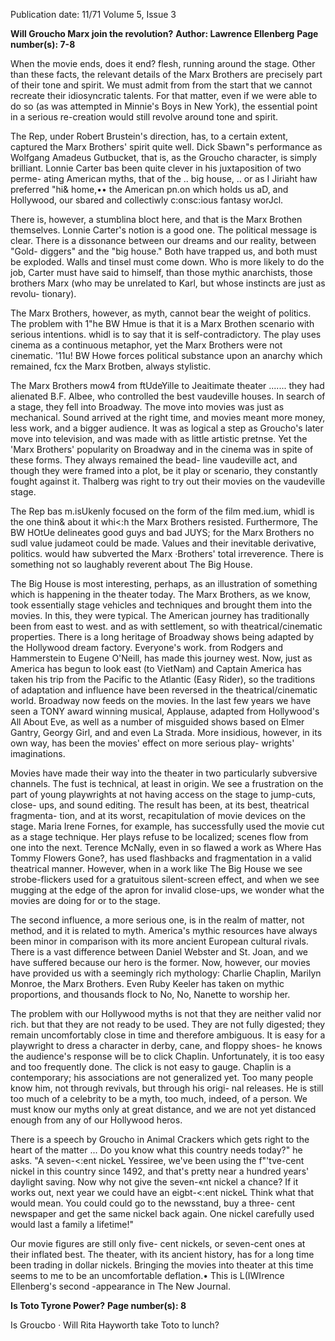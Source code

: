 Publication date: 11/71
Volume 5, Issue 3

**Will Groucho Marx join the revolution?**
**Author: Lawrence Ellenberg**
**Page number(s): 7-8**

When the movie ends, does it end? 
flesh, running around the stage. Other 
than these facts, the relevant details of 
the Marx Brothers are precisely part of 
their tone and spirit. We must admit from 
from the start that we cannot recreate 
their idiosyncratic talents. For that 
matter, even if we were able to do so 
(as was attempted in Minnie's Boys in 
New York), the essential point in a 
serious re-creation would still revolve 
around tone and spirit. 

The Rep, under Robert Brustein's 
direction, has, to a certain extent, 
captured the Marx Brothers' spirit 
quite well. Dick Sbawn"s performance 
as Wolfgang Amadeus Gutbucket, that 
is, as the Groucho character, is simply 
brilliant. Lonnie Carter bas been quite 
clever in his juxtaposition of two perme-
ating American myths, that of the .. big 
house, .. or as I Jiriaht haw preferred 
"hi& home,•• the American pn.on which 
holds us aD, and Hollywood, our sbared 
and collectiwly c:onsc:ious fantasy 
worJcl. 

There is, however, a stumblina bloct 
here, and that is the Marx Brothen 
themselves. Lonnie Carter's notion is 
a good one. The political message is 
clear. There is a dissonance between our 
dreams and our reality, between "Gold-
diggers" and the "big house." Both 
have trapped us, and both must be 
exploded. Walls and tinsel must come 
down. Who is more likely to do the job, 
Carter must have said to himself, than 
those mythic anarchists, those brothers 
Marx (who may be unrelated to Karl, 
but whose instincts are just as revolu-
tionary). 

The Marx Brothers, however, as 
myth, cannot bear the weight of 
politics. The problem with 1"he BW 
Hmue is that it is a Marx Brothen 
scenario with serious intentions. whidl 
is to say that it is self-contradictory. 
The play uses cinema as a continuous 
metaphor, yet the Marx Brothers were 
not cinematic. '11u! BW Howe forces 
political substance upon an anarchy 
which remained, fcx the Marx Brotben, 
always stylistic. 

The Marx Brothers mow4 from 
ftUdeYille to Jeaitimate theater ....... 
they had alienated B.F. Albee, who 
controlled the best vaudeville houses. 
In search of a stage, they fell into 
Broadway. The move into movies was 
just as mechanical. Sound arrived at the 
right time, and movies meant more 
money, less work, and a bigger audience. 
It was as logical a step as Groucho's 
later move into television, and was made 
with as little artistic pretnse. Yet the 
'Marx Brothers' popularity on Broadway 
and in the cinema was in spite of these 
forms. They always remained the bead-
line vaudeville act, and though they 
were framed into a plot, be it play or 
scenario, they constantly fought against 
it. Thalberg was right to try out their 
movies on the vaudeville stage. 

The Rep bas m.isUkenly focused on 
the form of the film med.ium, whidl is 
the one thin& about it whi<:h the Marx 
Brothers resisted. Furthermore, The BW 
HOtUe delineates good guys and bad 
JUYS; for the Marx Brothers no sudl 
value judameot could be made. Values 
and their inevitable derivative, politics. 
would haw subverted the Marx ·Brothers' total irreverence. There is 
something not so laughably reverent 
about The Big House. 

The Big House is most interesting, 
perhaps, as an illustration of something 
which is happening in the theater today. 
The Marx Brothers, as we know, took 
essentially stage vehicles and techniques 
and brought them into the movies. In 
this, they were typical. The American 
journey has traditionally been from 
east to west. and as with settlement, so 
with theatrical/cinematic properties. 
There is a long heritage of Broadway 
shows being adapted by the Hollywood 
dream factory. Everyone's work. from 
Rodgers and Hammerstein to Eugene 
O'Neill, has made this journey west. 
Now, just as America has begun to 
look east (to VietNam) and Captain 
America has taken his trip from the 
Pacific to the Atlantic (Easy Rider), so 
the traditions of adaptation and 
influence have been reversed in the 
theatrical/cinematic world. Broadway 
now feeds on the movies. In the last few 
years we have seen a TONY award 
winning musical, Applause, adapted 
from Hollywood's All About Eve, as 
well as a number of misguided shows 
based on Elmer Gantry, Georgy Girl, and 
and even La Strada. More insidious, 
however, in its own way, has been the 
movies' effect on more serious play-
wrights' imaginations. 

Movies have made their way into the 
theater in two particularly subversive 
channels. The fust is technical, at least 
in origin. We see a frustration on the 
part of young playwrights at not having 
access on the stage to jump-cuts, close-
ups, and sound editing. The result has 
been, at its best, theatrical fragmenta-
tion, and at its worst, recapitulation of 
movie devices on the stage. Maria Irene 
Fornes, for example, has successfully 
used the movie cut as a stage technique. 
Her plays refuse to be localized; scenes 
flow from one into the next. Terence 
McNally, even in so flawed a work as 
Where Has Tommy Flowers Gone?, has 
used flashbacks and fragmentation in a 
valid theatrical manner. However, when 
in a work like The Big House we see 
strobe-flickers used for a gratuitous 
silent-screen effect, and when we see 
mugging at the edge of the apron for 
invalid close-ups, we wonder what the 
movies are doing for or to the stage. 

The second influence, a more serious 
one, is in the realm of matter, not 
method, and it is related to myth. 
America's mythic resources have always 
been minor in comparison with its more 
ancient European cultural rivals. There 
is a vast difference between Daniel 
Webster and St. Joan, and we have 
suffered because our hero is the former. 
Now, however, our movies have 
provided us with a seemingly rich 
mythology: Charlie Chaplin, Marilyn 
Monroe, the Marx Brothers. Even Ruby 
Keeler has taken on mythic proportions, 
and thousands flock to No, No, Nanette 
to worship her. 

The problem with our Hollywood 
myths is not that they are neither 
valid nor rich. but that they are not 
ready to be used. They are not fully 
digested; they remain uncomfortably 
close in time and therefore ambiguous. 
It is easy for a playwright to dress a 
character in derby, cane, and floppy 
shoes- he knows the audience's 
response will be to click Chaplin. 
Unfortunately, it is too easy and too 
frequently done. The click is not easy 
to gauge. Chaplin is a contemporary; 
his associations are not generalized yet. 
Too many people know him, not 
through revivals, but through his origi-
nal releases. He is still too much of a 
celebrity to be a myth, too much, 
indeed, of a person. We must know our 
myths only at great distance, and we 
are not yet distanced enough from any 
of our Hollywood heros. 

There is a speech by Groucho in 
Animal Crackers which gets right to the 
heart of the matter ... Do you know 
what this country needs today?" he 
asks. "A seven-<:ent nickeL Yessiree, 
we've been using the f"'tve-cent nickel in 
this country since 1492, and that's 
pretty near a hundred years' daylight 
saving. Now why not give the seven-«nt 
nickel a chance? If it works out, next 
year we could have an eigbt-<:ent nickeL 
Think what that would mean. You could
could go to the newsstand, buy a three-
cent newspaper and get the same nickel 
back again. One nickel carefully used 
would last a family a lifetime!" 

Our movie figures are still only five-
cent nickels, or seven-cent ones at their 
inflated best. The theater, with its 
ancient history, has for a long time 
been trading in dollar nickels. Bringing 
the movies into theater at this time 
seems to me to be an uncomfortable 
deflation.• 
This is L(IWIrence Ellenberg's second 
-appearance in The New Journal. 


**Is Toto Tyrone Power?**
**Page number(s): 8**

Is Groucbo ·
Will Rita Hayworth take Toto to lunch?